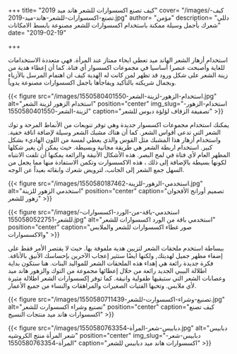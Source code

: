 +++
title= "كيف تصنع اكسسوارات للشعر هاند ميد 2019"
cover= "/images/كيف-تصنع-اكسسوارات-للشعر-هاند-ميد-2019.jpg"
author= "مؤمن"
description= "دللي شعرك بأجمل وسيلة ممكنة باستخدام اكسسوارات للشعر مصنوعة بابسط الامكانات"
date= "2019-02-19"

+++

استخدام أزهار الشعر الهاند ميد تعطي ايحاء ممتاز عند المرأة. فهي متعددة الاستخدامات للغاية وأصبحت عنصرا أساسيا في مجموعات اكسسوار أي فتاة. كما أن إعطاء هدية من زينة الشعر على شكل ورود قد تظهر لمن كانت له الهدية كيف ان اهتمام المرسل بالأزياء وبجمال شريكته بالتأكيد ويفاجأها باجمل اكسسوارات مصنوعة يدوياً.


{{< figure src="/images/استخدام-الزهور-لزينة-الشعر-1550580401550.jpg" alt="استخدام الزهور لزينة الشعر" position="center" img_slug="استخدام-الزهور-لزينة-الشعر-1550580401550" caption="تصفيفة الزفاف لؤلؤة دبوس للشعر" >}}

يمكنك استخدام مجموعات اكسسوار جديدة وهي توفر تنويعات من الأنماط المرحة و توك الشعر التي تدعى أقواس الشعر. كما أن هناك مشبك الشعر وسيلة لإضافة اناقة خفية. واستخدام أزهار هذا المشبك مثل القوس والذي يعطي لمسة من اللون الهاديء بشكل كبير. استخدام اربطة الشعر هي طريقة مجانية وبسيطة. حيث يمكن أن يغير شكلها المظهر العام لأي فتاة في لمح البصر. هذه الأشكال الأنيقة والرائعة يمكنها أن تلفت الانتباه لكونها بسيطة بالإضافة إلى ذلك ، هذه الاكسسوارت وتكمن الاستفادة منها مما يجعل من السهل جمع الشعر إلى الجانب، لترويض شعرك وابقائه بعيداً عن الوجه.


{{< figure src="/images/استخدمي-الزهور-للزينة-1550580187462.jpg" alt="استخدمي الزهور للزينة" position="center" caption="تصميم أورانج الأقحوان زهور للشعر" >}}

{{< figure src="/images/استخدمي-باقة-من-الورد-اكسسوارات-للشعر-1550580522751.jpg" alt="استخدمي باقة من الورد اكسسوارات للشعر" position="center" caption="صور غطاء اكسسوارات للشعر والملابس والاكسسوارات" >}}

ببساطة استخدم ملحقات الشعر لتزيين هدية ملفوفة بها. حيث لا يقتصر الأمر فقط على إضفاء مظهر جميل لهديتك, ولكنها ايضًا ستثير إعجاب الآخرين بإحساسك الأنيق بالأناقة. فكرة جديدة رائعة هي إهداء هذه الملحقات الشعر للمواليد البنات. هنا ستكون بداية اطلالة البيبي الجديد رائعة من خلال إعطائها مجموعة من التوك والزهور هاند ميد وعصابات الشعر التي ستبقيها طفولية وانيقة. كما توفر إكسسوارات الشعر اطلالة مثيرة لأي ملابس. وتحبها الفتيات الصغيرات والمراهقات والنساء من جميع الأعمار.


{{< figure src="/images/تصنيع-وشراء-اكسسوارت-للشعر-1550580711439.jpg" alt="تصنيع وشراء اكسسوارت للشعر" position="center" caption="كيف تصنع اكسسوارات هاند ميد منتجات النسيج" >}}

{{< figure src="/images/دبابيس-شعر-المرأة-1550580763354.jpg" alt="دبابيس شعر المرأة منتج الكروشيه" position="center" img_slug="دبابيس-شعر-المرأة-1550580763354" caption="اكسسوارات هاند ميد دبابيس للشعر" >}}

